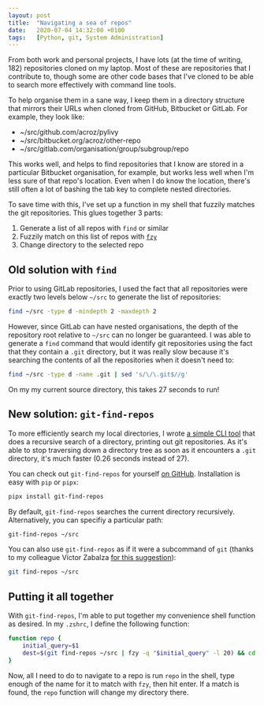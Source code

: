```yaml
---
layout: post
title:  "Navigating a sea of repos"
date:   2020-07-04 14:32:00 +0100
tags:   [Python, git, System Administration]
---
```


From both work and personal projects, I have lots (at the time of writing, 182)
repositories cloned on my laptop. Most of these are repositories that I
contribute to, though some are other code bases that I've cloned to be able to
search more effectively with command line tools.

To help organise them in a sane way, I keep them in a directory structure that
mirrors their URLs when cloned from GitHub, Bitbucket or GitLab. For example,
they look like:

* ~/src/github.com/acroz/pylivy
* ~/src/bitbucket.org/acroz/other-repo
* ~/src/gitlab.com/organisation/group/subgroup/repo

This works well, and helps to find repositories that I know are stored in a
particular Bitbucket organisation, for example, but works less well when I'm
less sure of that repo's location. Even when I do know the location, there's
still often a lot of bashing the tab key to complete nested directories.

To save time with this, I've set up a function in my shell that fuzzily matches
the git repositories. This glues together 3 parts:

1. Generate a list of all repos with `find` or similar
2. Fuzzily match on this list of repos with [`fzy`][fzy]
3. Change directory to the selected repo

## Old solution with `find`

Prior to using GitLab repositories, I used the fact that all repositories were
exactly two levels below `~/src` to generate the list of repositories:

```sh
find ~/src -type d -mindepth 2 -maxdepth 2
```

However, since GitLab can have nested organisations, the depth of the
repository root relative to `~/src` can no longer be guaranteed. I was able to
generate a `find` command that would identify git repositories using the fact
that they contain a `.git` directory, but it was really slow because it's
searching the contents of all the repositories when it doesn't need to:

```sh
find ~/src -type d -name .git | sed 's/\/\.git$//g'
```

On my my current source directory, this takes 27 seconds to run!

## New solution: `git-find-repos`

To more efficiently search my local directories, I wrote
[a simple CLI tool][git-find-repos] that does a recursive search of a
directory, printing out git repositories. As it's able to stop traversing down
a directory tree as soon as it encounters a `.git` directory, it's much faster
(0.26 seconds instead of 27).

You can check out `git-find-repos` for yourself [on GitHub][git-find-repos].
Installation is easy with `pip` or `pipx`:

```sh
pipx install git-find-repos
```

By default, `git-find-repos` searches the current directory recursively.
Alternatively, you can specifiy a particular path:

```sh
git-find-repos ~/src
```

You can also use `git-find-repos` as if it were a subcommand of `git` (thanks
to my colleague Víctor Zabalza [for this suggestion][rename-suggestion]):

```sh
git find-repos ~/src
```

## Putting it all together

With `git-find-repos`, I'm able to put together my convenience shell function
as desired. In my `.zshrc`, I define the following function:

```zsh
function repo {
    initial_query=$1
    dest=$(git find-repos ~/src | fzy -q "$initial_query" -l 20) && cd "$HOME/src/$dest"
}
```

Now, all I need to do to navigate to a repo is run `repo` in the shell, type
enough of the name for it to match with `fzy`, then hit enter. If a match is
found, the `repo` function will change my directory there.

[fzy]: https://github.com/jhawthorn/fzy
[git-find-repos]: https://github.com/acroz/git-find-repos
[rename-suggestion]: https://github.com/acroz/git-find-repos/issues/1
